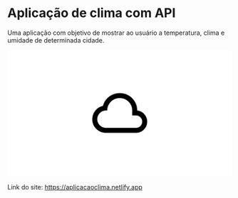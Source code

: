 # Aplicação de clima com API

Uma aplicação com objetivo de mostrar ao usuário a temperatura, clima e umidade de determinada cidade.

<img src="./Capa/Clima.png">

Link do site: https://aplicacaoclima.netlify.app
